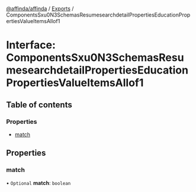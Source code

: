 [@affinda/affinda](../README.md) / [Exports](../modules.md) / ComponentsSxu0N3SchemasResumesearchdetailPropertiesEducationPropertiesValueItemsAllof1

# Interface: ComponentsSxu0N3SchemasResumesearchdetailPropertiesEducationPropertiesValueItemsAllof1

## Table of contents

### Properties

- [match](ComponentsSxu0N3SchemasResumesearchdetailPropertiesEducationPropertiesValueItemsAllof1.md#match)

## Properties

### match

• `Optional` **match**: `boolean`
